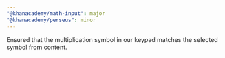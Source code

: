 ```yaml
---
"@khanacademy/math-input": major
"@khanacademy/perseus": minor
---
```


Ensured that the multiplication symbol in our keypad matches the selected symbol from content.
